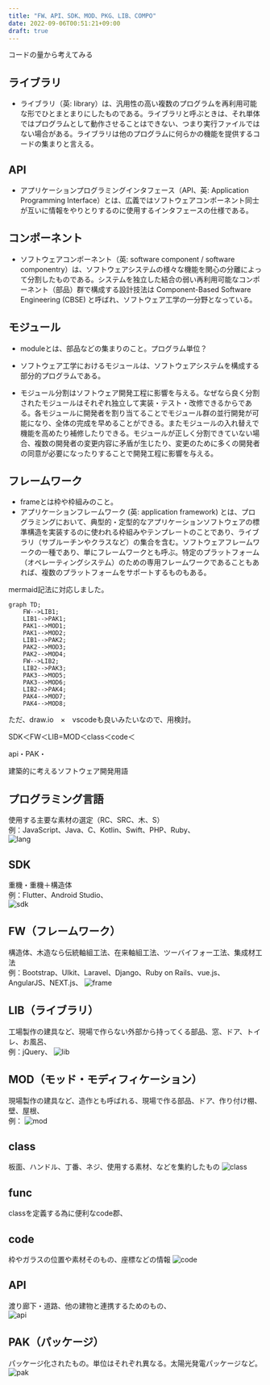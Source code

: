 ```yaml
---
title: "FW、API、SDK、MOD、PKG、LIB、COMPO"
date: 2022-09-06T00:51:21+09:00
draft: true
---
```

コードの量から考えてみる

## ライブラリ
- ライブラリ（英: library）は、汎用性の高い複数のプログラムを再利用可能な形でひとまとまりにしたものである。ライブラリと呼ぶときは、それ単体ではプログラムとして動作させることはできない、つまり実行ファイルではない場合がある。ライブラリは他のプログラムに何らかの機能を提供するコードの集まりと言える。

## API
- アプリケーションプログラミングインタフェース（API、英: Application Programming Interface）とは、広義ではソフトウェアコンポーネント同士が互いに情報をやりとりするのに使用するインタフェースの仕様である。

## コンポーネント
- ソフトウェアコンポーネント（英: software component / software componentry）は、ソフトウェアシステムの様々な機能を関心の分離によって分割したものである。システムを独立した結合の弱い再利用可能なコンポーネント（部品）群で構成する設計技法は Component-Based Software Engineering (CBSE) と呼ばれ、ソフトウェア工学の一分野となっている。

## モジュール
- moduleとは、部品などの集まりのこと。プログラム単位？
- ソフトウェア工学におけるモジュールは、ソフトウェアシステムを構成する部分的プログラムである。

- モジュール分割はソフトウェア開発工程に影響を与える。なぜなら良く分割されたモジュールはそれぞれ独立して実装・テスト・改修できるからである。各モジュールに開発者を割り当てることでモジュール群の並行開発が可能になり、全体の完成を早めることができる。またモジュールの入れ替えで機能を高めたり補修したりできる。モジュールが正しく分割できていない場合、複数の開発者の変更内容に矛盾が生じたり、変更のために多くの開発者の同意が必要になったりすることで開発工程に影響を与える。

## フレームワーク
- frameとは枠や枠組みのこと。
- アプリケーションフレームワーク (英: application framework) とは、プログラミングにおいて、典型的・定型的なアプリケーションソフトウェアの標準構造を実装するのに使われる枠組みやテンプレートのことであり、ライブラリ（サブルーチンやクラスなど）の集合を含む。ソフトウェアフレームワークの一種であり、単にフレームワークとも呼ぶ。特定のプラットフォーム（オペレーティングシステム）のための専用フレームワークであることもあれば、複数のプラットフォームをサポートするものもある。

mermaid記法に対応しました。
```mermaid
graph TD;
    FW-->LIB1;
    LIB1-->PAK1;
    PAK1-->MOD1;
    PAK1-->MOD2;
    LIB1-->PAK2;
    PAK2-->MOD3;
    PAK2-->MOD4;
    FW-->LIB2;
    LIB2-->PAK3;
    PAK3-->MOD5;
    PAK3-->MOD6;
    LIB2-->PAK4;
    PAK4-->MOD7;
    PAK4-->MOD8;
```
ただ、draw.io　×　vscodeも良いみたいなので、用検討。

SDK＜FW＜LIB=MOD＜class＜code＜

api・PAK・

建築的に考えるソフトウェア開発用語

## プログラミング言語
使用する主要な素材の選定（RC、SRC、木、S）  
例：JavaScript、Java、C、Kotlin、Swift、PHP、Ruby、  
![lang](../../images/lang.png)  
## SDK
重機・重機＋構造体  
例：Flutter、Android Studio、  
![sdk](../../images/sdk.png)  
## FW（フレームワーク）
構造体、木造なら伝統軸組工法、在来軸組工法、ツーバイフォー工法、集成材工法  
例：Bootstrap、UIkit、Laravel、Django、Ruby on Rails、vue.js、AngularJS、NEXT.js、
![frame](../../images/frame.png)  
## LIB（ライブラリ）
工場製作の建具など、現場で作らない外部から持ってくる部品、窓、ドア、トイレ、お風呂、  
例：jQuery、
![lib](../../images/lib.png)  
## MOD（モッド・モディフィケーション）
現場製作の建具など、造作とも呼ばれる、現場で作る部品、ドア、作り付け棚、壁、屋根、  
例：
![mod](../../images/mod.png)  
## class
板面、ハンドル、丁番、ネジ、使用する素材、などを集約したもの
![class](../../images/class.png)  
## func
classを定義する為に便利なcode郡、  
## code
枠やガラスの位置や素材そのもの、座標などの情報
![code](../../images/code.png)  
## API
渡り廊下・道路、他の建物と連携するためのもの、  
![api](../../images/api.png)  
## PAK（パッケージ）
パッケージ化されたもの。単位はそれぞれ異なる。太陽光発電パッケージなど。
![pak](../../images/pak.png)  


